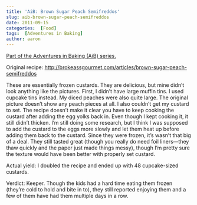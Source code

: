 ```yaml
---
title: 'AiB: Brown Sugar Peach Semifreddos'
slug: aib-brown-sugar-peach-semifreddos
date: 2011-09-15
categories:  [Food]
tags:  [Adventures in Baking]
author: aaron
---
```


[Part of the Adventures in Baking (AiB) series.](http://perlkonig.com/2011/09/14/adventures-in-baking-aib-overview/ "Adventures in Baking (AiB): Overview")

Original recipe: <http://brokeassgourmet.com/articles/brown-sugar-peach-semifreddos>

These are essentially frozen custards. They are delicious, but mine didn’t look anything like the pictures. First, I didn’t have large muffin tins. I used cupcake tins instead. My diced peaches were also quite large. The original picture doesn’t show any peach pieces at all. I also couldn’t get my custard to set. The recipe doesn’t make it clear you have to keep cooking the custard after adding the egg yolks back in. Even though I kept cooking it, it still didn’t thicken. I’m still doing some research, but I think I was supposed to add the custard to the eggs more slowly and let them heat up before adding them back to the custard. Since they were frozen, it’s wasn’t that big of a deal. They still tasted great (though you really do need foil liners—they thaw quickly and the paper just made things messy), though I’m pretty sure the texture would have been better with properly set custard.

Actual yield: I doubled the recipe and ended up with 48 cupcake-sized custards.

Verdict: Keeper. Though the kids had a hard time eating them frozen (they’re cold to hold and bite in to), they still reported enjoying them and a few of them have had them multiple days in a row.

